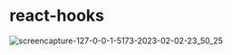 # react-hooks
![screencapture-127-0-0-1-5173-2023-02-02-23_50_25](https://user-images.githubusercontent.com/3797539/216357398-6feaf5fe-858d-4ffc-aad6-0cf8cc24a3f4.png)
